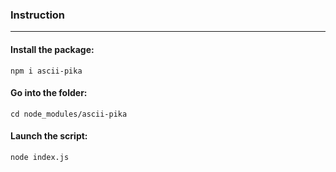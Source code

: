 ### Instruction
---
#### Install the package: 
`npm i ascii-pika`
#### Go into the folder:
`cd node_modules/ascii-pika`
#### Launch the script:
`node index.js`
